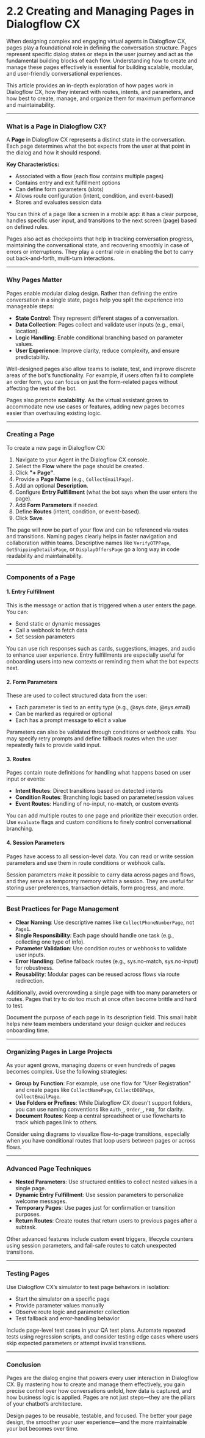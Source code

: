 # **2.2 Creating and Managing Pages in Dialogflow CX**

When designing complex and engaging virtual agents in Dialogflow CX, pages play a foundational role in defining the conversation structure. Pages represent specific dialog states or steps in the user journey and act as the fundamental building blocks of each flow. Understanding how to create and manage these pages effectively is essential for building scalable, modular, and user-friendly conversational experiences.

This article provides an in-depth exploration of how pages work in Dialogflow CX, how they interact with routes, intents, and parameters, and how best to create, manage, and organize them for maximum performance and maintainability.

---

### What is a Page in Dialogflow CX?

A **Page** in Dialogflow CX represents a distinct state in the conversation. Each page determines what the bot expects from the user at that point in the dialog and how it should respond.

**Key Characteristics:**

* Associated with a flow (each flow contains multiple pages)
* Contains entry and exit fulfillment options
* Can define form parameters (slots)
* Allows route configuration (intent, condition, and event-based)
* Stores and evaluates session data

You can think of a page like a screen in a mobile app: it has a clear purpose, handles specific user input, and transitions to the next screen (page) based on defined rules.

Pages also act as checkpoints that help in tracking conversation progress, maintaining the conversational state, and recovering smoothly in case of errors or interruptions. They play a central role in enabling the bot to carry out back-and-forth, multi-turn interactions.

---

### Why Pages Matter

Pages enable modular dialog design. Rather than defining the entire conversation in a single state, pages help you split the experience into manageable steps:

* **State Control**: They represent different stages of a conversation.
* **Data Collection**: Pages collect and validate user inputs (e.g., email, location).
* **Logic Handling**: Enable conditional branching based on parameter values.
* **User Experience**: Improve clarity, reduce complexity, and ensure predictability.

Well-designed pages also allow teams to isolate, test, and improve discrete areas of the bot's functionality. For example, if users often fail to complete an order form, you can focus on just the form-related pages without affecting the rest of the bot.

Pages also promote **scalability**. As the virtual assistant grows to accommodate new use cases or features, adding new pages becomes easier than overhauling existing logic.

---

### Creating a Page

To create a new page in Dialogflow CX:

1. Navigate to your Agent in the Dialogflow CX console.
2. Select the **Flow** where the page should be created.
3. Click **"+ Page"**.
4. Provide a **Page Name** (e.g., `CollectEmailPage`).
5. Add an optional **Description**.
6. Configure **Entry Fulfillment** (what the bot says when the user enters the page).
7. Add **Form Parameters** if needed.
8. Define **Routes** (intent, condition, or event-based).
9. Click **Save**.

The page will now be part of your flow and can be referenced via routes and transitions. Naming pages clearly helps in faster navigation and collaboration within teams. Descriptive names like `VerifyOTPPage`, `GetShippingDetailsPage`, or `DisplayOffersPage` go a long way in code readability and maintainability.

---

### Components of a Page

#### 1. **Entry Fulfillment**

This is the message or action that is triggered when a user enters the page. You can:

* Send static or dynamic messages
* Call a webhook to fetch data
* Set session parameters

You can use rich responses such as cards, suggestions, images, and audio to enhance user experience. Entry fulfillments are especially useful for onboarding users into new contexts or reminding them what the bot expects next.

#### 2. **Form Parameters**

These are used to collect structured data from the user:

* Each parameter is tied to an entity type (e.g., @sys.date, @sys.email)
* Can be marked as required or optional
* Each has a prompt message to elicit a value

Parameters can also be validated through conditions or webhook calls. You may specify retry prompts and define fallback routes when the user repeatedly fails to provide valid input.

#### 3. **Routes**

Pages contain route definitions for handling what happens based on user input or events:

* **Intent Routes**: Direct transitions based on detected intents
* **Condition Routes**: Branching logic based on parameter/session values
* **Event Routes**: Handling of no-input, no-match, or custom events

You can add multiple routes to one page and prioritize their execution order. Use `evaluate` flags and custom conditions to finely control conversational branching.

#### 4. **Session Parameters**

Pages have access to all session-level data. You can read or write session parameters and use them in route conditions or webhook calls.

Session parameters make it possible to carry data across pages and flows, and they serve as temporary memory within a session. They are useful for storing user preferences, transaction details, form progress, and more.

---

### Best Practices for Page Management

* **Clear Naming**: Use descriptive names like `CollectPhoneNumberPage`, not `Page1`.
* **Single Responsibility**: Each page should handle one task (e.g., collecting one type of info).
* **Parameter Validation**: Use condition routes or webhooks to validate user inputs.
* **Error Handling**: Define fallback routes (e.g., sys.no-match, sys.no-input) for robustness.
* **Reusability**: Modular pages can be reused across flows via route redirection.

Additionally, avoid overcrowding a single page with too many parameters or routes. Pages that try to do too much at once often become brittle and hard to test.

Document the purpose of each page in its description field. This small habit helps new team members understand your design quicker and reduces onboarding time.

---

### Organizing Pages in Large Projects

As your agent grows, managing dozens or even hundreds of pages becomes complex. Use the following strategies:

* **Group by Function**: For example, use one flow for "User Registration" and create pages like `CollectNamePage`, `CollectDOBPage`, `CollectEmailPage`.
* **Use Folders or Prefixes**: While Dialogflow CX doesn't support folders, you can use naming conventions like `Auth_`, `Order_`, `FAQ_` for clarity.
* **Document Routes**: Keep a central spreadsheet or use flowcharts to track which pages link to others.

Consider using diagrams to visualize flow-to-page transitions, especially when you have conditional routes that loop users between pages or across flows.

---

### Advanced Page Techniques

* **Nested Parameters**: Use structured entities to collect nested values in a single page.
* **Dynamic Entry Fulfillment**: Use session parameters to personalize welcome messages.
* **Temporary Pages**: Use pages just for confirmation or transition purposes.
* **Return Routes**: Create routes that return users to previous pages after a subtask.

Other advanced features include custom event triggers, lifecycle counters using session parameters, and fail-safe routes to catch unexpected transitions.

---

### Testing Pages

Use Dialogflow CX’s simulator to test page behaviors in isolation:

* Start the simulator on a specific page
* Provide parameter values manually
* Observe route logic and parameter collection
* Test fallback and error-handling behavior

Include page-level test cases in your QA test plans. Automate repeated tests using regression scripts, and consider testing edge cases where users skip expected parameters or attempt invalid transitions.

---

### Conclusion

Pages are the dialog engine that powers every user interaction in Dialogflow CX. By mastering how to create and manage them effectively, you gain precise control over how conversations unfold, how data is captured, and how business logic is applied. Pages are not just steps—they are the pillars of your chatbot’s architecture.

Design pages to be reusable, testable, and focused. The better your page design, the smoother your user experience—and the more maintainable your bot becomes over time.
